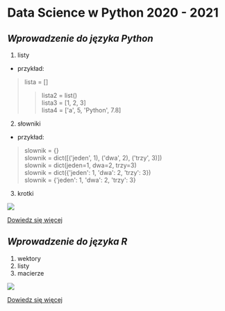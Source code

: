 # **Data Science w Python 2020 - 2021**
## _Wprowadzenie do języka Python_
1. listy
  * przykład:
> lista = []  
>> lista2 = list()  
>> lista3 = [1, 2, 3]  
>> lista4 = ['a', 5, 'Python', 7.8]  

2. słowniki
  * przykład:
> slownik = {}  
> slownik = dict([('jeden', 1), ('dwa', 2), ('trzy', 3)])  
> slownik = dict(jeden=1, dwa=2, trzy=3)  
> slownik = dict({'jeden': 1, 'dwa': 2, 'trzy': 3})  
> slownik = {'jeden': 1, 'dwa': 2, 'trzy': 3}  

3. krotki

![](https://upload.wikimedia.org/wikipedia/commons/thumb/f/f8/Python_logo_and_wordmark.svg/486px-Python_logo_and_wordmark.svg.png)

[Dowiedz się więcej](https://pl.wikipedia.org/wiki/Python)


## _Wprowadzenie do języka R_
1. wektory
2. listy
3. macierze

![](https://encrypted-tbn0.gstatic.com/images?q=tbn%3AANd9GcTGEc002rKrklkIbpsKqqFo393lVeA8nXhhcg&usqp=CAU)

[Dowiedz się więcej](https://pl.wikipedia.org/wiki/R_(j%C4%99zyk_programowania))
